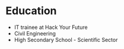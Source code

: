 # Education

- IT trainee at Hack Your Future
- Civil Engineering
- High Secondary School - Scientific Sector
